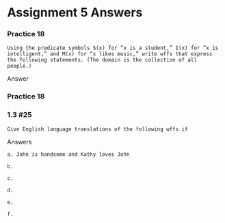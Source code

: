 # Assignment 5 Answers

### Practice 18

	Using the predicate symbols S(x) for “x is a student,” I(x) for “x is intelligent,” and M(x) for “x likes music,” write wffs that express the following statements. (The domain is the collection of all people.)

Answer

### Practice 18


### 1.3 #25

	Give English language translations of the following wffs if

Answers

	a. John is handsome and Kathy loves John

 	b.  
	
	c. 
	
	d. 
	
	e. 
	
	f. 



